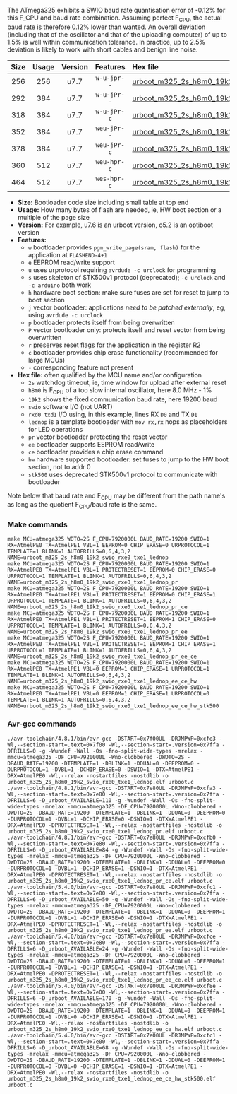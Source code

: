 The ATmega325 exhibits a SWIO baud rate quantisation error of -0.12% for this F_CPU and baud rate combination. Assuming perfect F<sub>CPU</sub>, the actual baud rate is therefore 0.12% lower than wanted. An overall deviation (including that of the oscillator and that of the uploading computer) of up to 1.5% is well within communication tolerance. In practice, up to 2.5% deviation is likely to work with short cables and benign line noise.

|Size|Usage|Version|Features|Hex file|
|:-:|:-:|:-:|:-:|:--|
|256|256|u7.7|`w-u-jpr--`|[urboot_m325_2s_h8m0_19k2_swio_rxe0_txe1_lednop.hex](https://raw.githubusercontent.com/stefanrueger/urboot.hex/main/mcus/atmega325/watchdog_2_s/internal_oscillator-1%25/%2B8m000000_hz/%2B%2B19k2_baud/uart0_rxe0_txe1/lednop/urboot_m325_2s_h8m0_19k2_swio_rxe0_txe1_lednop.hex)|
|292|384|u7.7|`w-u-jPr--`|[urboot_m325_2s_h8m0_19k2_swio_rxe0_txe1_lednop_pr.hex](https://raw.githubusercontent.com/stefanrueger/urboot.hex/main/mcus/atmega325/watchdog_2_s/internal_oscillator-1%25/%2B8m000000_hz/%2B%2B19k2_baud/uart0_rxe0_txe1/lednop/urboot_m325_2s_h8m0_19k2_swio_rxe0_txe1_lednop_pr.hex)|
|318|384|u7.7|`w-u-jPr-c`|[urboot_m325_2s_h8m0_19k2_swio_rxe0_txe1_lednop_pr_ce.hex](https://raw.githubusercontent.com/stefanrueger/urboot.hex/main/mcus/atmega325/watchdog_2_s/internal_oscillator-1%25/%2B8m000000_hz/%2B%2B19k2_baud/uart0_rxe0_txe1/lednop/urboot_m325_2s_h8m0_19k2_swio_rxe0_txe1_lednop_pr_ce.hex)|
|352|384|u7.7|`weu-jPr--`|[urboot_m325_2s_h8m0_19k2_swio_rxe0_txe1_lednop_pr_ee.hex](https://raw.githubusercontent.com/stefanrueger/urboot.hex/main/mcus/atmega325/watchdog_2_s/internal_oscillator-1%25/%2B8m000000_hz/%2B%2B19k2_baud/uart0_rxe0_txe1/lednop/urboot_m325_2s_h8m0_19k2_swio_rxe0_txe1_lednop_pr_ee.hex)|
|378|384|u7.7|`weu-jPr-c`|[urboot_m325_2s_h8m0_19k2_swio_rxe0_txe1_lednop_pr_ee_ce.hex](https://raw.githubusercontent.com/stefanrueger/urboot.hex/main/mcus/atmega325/watchdog_2_s/internal_oscillator-1%25/%2B8m000000_hz/%2B%2B19k2_baud/uart0_rxe0_txe1/lednop/urboot_m325_2s_h8m0_19k2_swio_rxe0_txe1_lednop_pr_ee_ce.hex)|
|360|512|u7.7|`weu-hpr-c`|[urboot_m325_2s_h8m0_19k2_swio_rxe0_txe1_lednop_ee_ce_hw.hex](https://raw.githubusercontent.com/stefanrueger/urboot.hex/main/mcus/atmega325/watchdog_2_s/internal_oscillator-1%25/%2B8m000000_hz/%2B%2B19k2_baud/uart0_rxe0_txe1/lednop/urboot_m325_2s_h8m0_19k2_swio_rxe0_txe1_lednop_ee_ce_hw.hex)|
|464|512|u7.7|`wes-hpr-c`|[urboot_m325_2s_h8m0_19k2_swio_rxe0_txe1_lednop_ee_ce_hw_stk500.hex](https://raw.githubusercontent.com/stefanrueger/urboot.hex/main/mcus/atmega325/watchdog_2_s/internal_oscillator-1%25/%2B8m000000_hz/%2B%2B19k2_baud/uart0_rxe0_txe1/lednop/urboot_m325_2s_h8m0_19k2_swio_rxe0_txe1_lednop_ee_ce_hw_stk500.hex)|

- **Size:** Bootloader code size including small table at top end
- **Usage:** How many bytes of flash are needed, ie, HW boot section or a multiple of the page size
- **Version:** For example, u7.6 is an urboot version, o5.2 is an optiboot version
- **Features:**
  + `w` bootloader provides `pgm_write_page(sram, flash)` for the application at `FLASHEND-4+1`
  + `e` EEPROM read/write support
  + `u` uses urprotocol requiring `avrdude -c urclock` for programming
  + `s` uses skeleton of STK500v1 protocol (deprecated); `-c urclock` and `-c arduino` both work
  + `h` hardware boot section: make sure fuses are set for reset to jump to boot section
  + `j` vector bootloader: applications *need to be patched externally*, eg, using `avrdude -c urclock`
  + `p` bootloader protects itself from being overwritten
  + `P` vector bootloader only: protects itself and reset vector from being overwritten
  + `r` preserves reset flags for the application in the register R2
  + `c` bootloader provides chip erase functionality (recommended for large MCUs)
  + `-` corresponding feature not present
- **Hex file:** often qualified by the MCU name and/or configuration
  + `2s` watchdog timeout, ie, time window for upload after external reset
  + `h8m0` is F<sub>CPU</sub> of a too slow internal oscillator, here 8.0 MHz - 1%
  + `19k2` shows the fixed communication baud rate, here 19200 baud
  + `swio` software I/O (not UART)
  + `rxd0 txd1` I/O using, in this example, lines RX `D0` and TX `D1`
  + `lednop` is a template bootloader with `mov rx,rx` nops as placeholders for LED operations
  + `pr` vector bootloader protecting the reset vector
  + `ee` bootloader supports EEPROM read/write
  + `ce` bootloader provides a chip erase command
  + `hw` hardware supported bootloader: set fuses to jump to the HW boot section, not to addr 0
  + `stk500` uses deprecated STK500v1 protocol to communicate with bootloader


Note below that baud rate and F<sub>CPU</sub> may be different from the path name's as long as the quotient F<sub>CPU</sub>/baud rate is the same.

### Make commands
```
make MCU=atmega325 WDTO=2S F_CPU=7920000L BAUD_RATE=19200 SWIO=1 RX=AtmelPE0 TX=AtmelPE1 VBL=1 EEPROM=0 CHIP_ERASE=0 URPROTOCOL=1 TEMPLATE=1 BLINK=1 AUTOFRILLS=0,6,4,3,2 NAME=urboot_m325_2s_h8m0_19k2_swio_rxe0_txe1_lednop
make MCU=atmega325 WDTO=2S F_CPU=7920000L BAUD_RATE=19200 SWIO=1 RX=AtmelPE0 TX=AtmelPE1 VBL=1 PROTECTRESET=1 EEPROM=0 CHIP_ERASE=0 URPROTOCOL=1 TEMPLATE=1 BLINK=1 AUTOFRILLS=0,6,4,3,2 NAME=urboot_m325_2s_h8m0_19k2_swio_rxe0_txe1_lednop_pr
make MCU=atmega325 WDTO=2S F_CPU=7920000L BAUD_RATE=19200 SWIO=1 RX=AtmelPE0 TX=AtmelPE1 VBL=1 PROTECTRESET=1 EEPROM=0 CHIP_ERASE=1 URPROTOCOL=1 TEMPLATE=1 BLINK=1 AUTOFRILLS=0,6,4,3,2 NAME=urboot_m325_2s_h8m0_19k2_swio_rxe0_txe1_lednop_pr_ce
make MCU=atmega325 WDTO=2S F_CPU=7920000L BAUD_RATE=19200 SWIO=1 RX=AtmelPE0 TX=AtmelPE1 VBL=1 PROTECTRESET=1 EEPROM=1 CHIP_ERASE=0 URPROTOCOL=1 TEMPLATE=1 BLINK=1 AUTOFRILLS=0,6,4,3,2 NAME=urboot_m325_2s_h8m0_19k2_swio_rxe0_txe1_lednop_pr_ee
make MCU=atmega325 WDTO=2S F_CPU=7920000L BAUD_RATE=19200 SWIO=1 RX=AtmelPE0 TX=AtmelPE1 VBL=1 PROTECTRESET=1 EEPROM=1 CHIP_ERASE=1 URPROTOCOL=1 TEMPLATE=1 BLINK=1 AUTOFRILLS=0,6,4,3,2 NAME=urboot_m325_2s_h8m0_19k2_swio_rxe0_txe1_lednop_pr_ee_ce
make MCU=atmega325 WDTO=2S F_CPU=7920000L BAUD_RATE=19200 SWIO=1 RX=AtmelPE0 TX=AtmelPE1 VBL=0 EEPROM=1 CHIP_ERASE=1 URPROTOCOL=1 TEMPLATE=1 BLINK=1 AUTOFRILLS=0,6,4,3,2 NAME=urboot_m325_2s_h8m0_19k2_swio_rxe0_txe1_lednop_ee_ce_hw
make MCU=atmega325 WDTO=2S F_CPU=7920000L BAUD_RATE=19200 SWIO=1 RX=AtmelPE0 TX=AtmelPE1 VBL=0 EEPROM=1 CHIP_ERASE=1 URPROTOCOL=0 TEMPLATE=1 BLINK=1 AUTOFRILLS=0,6,4,3,2 NAME=urboot_m325_2s_h8m0_19k2_swio_rxe0_txe1_lednop_ee_ce_hw_stk500
```

### Avr-gcc commands
```
./avr-toolchain/4.8.1/bin/avr-gcc -DSTART=0x7f00UL -DRJMPWP=0xcfe3 -Wl,--section-start=.text=0x7f00 -Wl,--section-start=.version=0x7ffa -DFRILLS=0 -g -Wundef -Wall -Os -fno-split-wide-types -mrelax -mmcu=atmega325 -DF_CPU=7920000L -Wno-clobbered -DWDTO=2S -DBAUD_RATE=19200 -DTEMPLATE=1 -DBLINK=1 -DDUAL=0 -DEEPROM=0 -DURPROTOCOL=1 -DVBL=1 -DCHIP_ERASE=0 -DSWIO=1 -DTX=AtmelPE1 -DRX=AtmelPE0 -Wl,--relax -nostartfiles -nostdlib -o urboot_m325_2s_h8m0_19k2_swio_rxe0_txe1_lednop.elf urboot.c
./avr-toolchain/4.8.1/bin/avr-gcc -DSTART=0x7e80UL -DRJMPWP=0xcfa3 -Wl,--section-start=.text=0x7e80 -Wl,--section-start=.version=0x7ffa -DFRILLS=6 -D_urboot_AVAILABLE=110 -g -Wundef -Wall -Os -fno-split-wide-types -mrelax -mmcu=atmega325 -DF_CPU=7920000L -Wno-clobbered -DWDTO=2S -DBAUD_RATE=19200 -DTEMPLATE=1 -DBLINK=1 -DDUAL=0 -DEEPROM=0 -DURPROTOCOL=1 -DVBL=1 -DCHIP_ERASE=0 -DSWIO=1 -DTX=AtmelPE1 -DRX=AtmelPE0 -DPROTECTRESET=1 -Wl,--relax -nostartfiles -nostdlib -o urboot_m325_2s_h8m0_19k2_swio_rxe0_txe1_lednop_pr.elf urboot.c
./avr-toolchain/4.8.1/bin/avr-gcc -DSTART=0x7e80UL -DRJMPWP=0xcfb0 -Wl,--section-start=.text=0x7e80 -Wl,--section-start=.version=0x7ffa -DFRILLS=6 -D_urboot_AVAILABLE=84 -g -Wundef -Wall -Os -fno-split-wide-types -mrelax -mmcu=atmega325 -DF_CPU=7920000L -Wno-clobbered -DWDTO=2S -DBAUD_RATE=19200 -DTEMPLATE=1 -DBLINK=1 -DDUAL=0 -DEEPROM=0 -DURPROTOCOL=1 -DVBL=1 -DCHIP_ERASE=1 -DSWIO=1 -DTX=AtmelPE1 -DRX=AtmelPE0 -DPROTECTRESET=1 -Wl,--relax -nostartfiles -nostdlib -o urboot_m325_2s_h8m0_19k2_swio_rxe0_txe1_lednop_pr_ce.elf urboot.c
./avr-toolchain/5.4.0/bin/avr-gcc -DSTART=0x7e80UL -DRJMPWP=0xcfc1 -Wl,--section-start=.text=0x7e80 -Wl,--section-start=.version=0x7ffa -DFRILLS=6 -D_urboot_AVAILABLE=50 -g -Wundef -Wall -Os -fno-split-wide-types -mrelax -mmcu=atmega325 -DF_CPU=7920000L -Wno-clobbered -DWDTO=2S -DBAUD_RATE=19200 -DTEMPLATE=1 -DBLINK=1 -DDUAL=0 -DEEPROM=1 -DURPROTOCOL=1 -DVBL=1 -DCHIP_ERASE=0 -DSWIO=1 -DTX=AtmelPE1 -DRX=AtmelPE0 -DPROTECTRESET=1 -Wl,--relax -nostartfiles -nostdlib -o urboot_m325_2s_h8m0_19k2_swio_rxe0_txe1_lednop_pr_ee.elf urboot.c
./avr-toolchain/5.4.0/bin/avr-gcc -DSTART=0x7e80UL -DRJMPWP=0xcfce -Wl,--section-start=.text=0x7e80 -Wl,--section-start=.version=0x7ffa -DFRILLS=6 -D_urboot_AVAILABLE=24 -g -Wundef -Wall -Os -fno-split-wide-types -mrelax -mmcu=atmega325 -DF_CPU=7920000L -Wno-clobbered -DWDTO=2S -DBAUD_RATE=19200 -DTEMPLATE=1 -DBLINK=1 -DDUAL=0 -DEEPROM=1 -DURPROTOCOL=1 -DVBL=1 -DCHIP_ERASE=1 -DSWIO=1 -DTX=AtmelPE1 -DRX=AtmelPE0 -DPROTECTRESET=1 -Wl,--relax -nostartfiles -nostdlib -o urboot_m325_2s_h8m0_19k2_swio_rxe0_txe1_lednop_pr_ee_ce.elf urboot.c
./avr-toolchain/5.4.0/bin/avr-gcc -DSTART=0x7e00UL -DRJMPWP=0xcf8e -Wl,--section-start=.text=0x7e00 -Wl,--section-start=.version=0x7ffa -DFRILLS=6 -D_urboot_AVAILABLE=170 -g -Wundef -Wall -Os -fno-split-wide-types -mrelax -mmcu=atmega325 -DF_CPU=7920000L -Wno-clobbered -DWDTO=2S -DBAUD_RATE=19200 -DTEMPLATE=1 -DBLINK=1 -DDUAL=0 -DEEPROM=1 -DURPROTOCOL=1 -DVBL=0 -DCHIP_ERASE=1 -DSWIO=1 -DTX=AtmelPE1 -DRX=AtmelPE0 -Wl,--relax -nostartfiles -nostdlib -o urboot_m325_2s_h8m0_19k2_swio_rxe0_txe1_lednop_ee_ce_hw.elf urboot.c
./avr-toolchain/5.4.0/bin/avr-gcc -DSTART=0x7e00UL -DRJMPWP=0xcfc1 -Wl,--section-start=.text=0x7e00 -Wl,--section-start=.version=0x7ffa -DFRILLS=6 -D_urboot_AVAILABLE=68 -g -Wundef -Wall -Os -fno-split-wide-types -mrelax -mmcu=atmega325 -DF_CPU=7920000L -Wno-clobbered -DWDTO=2S -DBAUD_RATE=19200 -DTEMPLATE=1 -DBLINK=1 -DDUAL=0 -DEEPROM=1 -DURPROTOCOL=0 -DVBL=0 -DCHIP_ERASE=1 -DSWIO=1 -DTX=AtmelPE1 -DRX=AtmelPE0 -Wl,--relax -nostartfiles -nostdlib -o urboot_m325_2s_h8m0_19k2_swio_rxe0_txe1_lednop_ee_ce_hw_stk500.elf urboot.c
```

